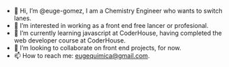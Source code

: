 - 👋 Hi, I’m @euge-gomez, I am a Chemistry Engineer who wants to switch lanes.
- 👀 I’m interested in working as a front end free lancer or profesional.
- 🌱 I’m currently learning javascript at CoderHouse, having completed the web developer course at CoderHouse.
- 💞️ I’m looking to collaborate on front end projects, for now.
- 📫 How to reach me: eugequimica@gmail.com. 

<!---
euge-gomez/euge-gomez is a ✨ special ✨ repository because its `README.md` (this file) appears on your GitHub profile.
You can click the Preview link to take a look at your changes.
--->
